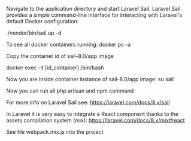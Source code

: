 Navigate to the application directory and start Laravel Sail. Laravel Sail provides a simple command-line interface for interacting with Laravel's default Docker configuration:

./vendor/bin/sail up -d


To see all docker containers running:
docker ps -a

Copy the container id of sail-8.0/app image

docker exec -it [id_container] /bin/bash

Now you are inside container instance of sail-8.0/app image:
su sail

Now you can run all php artisan and npm command

For more info on Laravel Sail see: https://laravel.com/docs/8.x/sail

In Laravel it is very easy to integrate a React component thanks to the assets compilation system (mix): https://laravel.com/docs/8.x/mix#react

See file webpack.mix.js into the project
